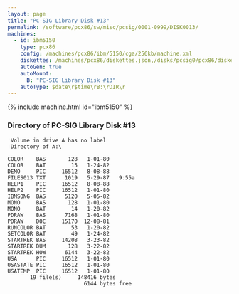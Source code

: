 ```yaml
---
layout: page
title: "PC-SIG Library Disk #13"
permalink: /software/pcx86/sw/misc/pcsig/0001-0999/DISK0013/
machines:
  - id: ibm5150
    type: pcx86
    config: /machines/pcx86/ibm/5150/cga/256kb/machine.xml
    diskettes: /machines/pcx86/diskettes.json,/disks/pcsig0/pcx86/diskettes.json
    autoGen: true
    autoMount:
      B: "PC-SIG Library Disk #13"
    autoType: $date\r$time\rB:\rDIR\r
---
```


{% include machine.html id="ibm5150" %}

### Directory of PC-SIG Library Disk #13

     Volume in drive A has no label
     Directory of A:\

    COLOR    BAS       128   1-01-80
    COLOR    BAT        15   1-24-82
    DEMO     PIC     16512   8-08-88
    FILES013 TXT      1019   5-29-87   9:55a
    HELP1    PIC     16512   8-08-88
    HELP2    PIC     16512   1-01-80
    IBMSONG  BAS      5120   5-05-82
    MONO     BAS       128   1-01-80
    MONO     BAT        14   1-20-82
    PDRAW    BAS      7168   1-01-80
    PDRAW    DOC     15170  12-08-81
    RUNCOLOR BAT        53   1-20-82
    SETCOLOR BAT        49   1-24-82
    STARTREK BAS     14208   3-23-82
    STARTREK DUM       128   3-22-82
    STARTREK HOW      6144   3-22-82
    USA      PIC     16512   1-01-80
    USASTATE PIC     16512   1-01-80
    USATEMP  PIC     16512   1-01-80
           19 file(s)     148416 bytes
                            6144 bytes free
